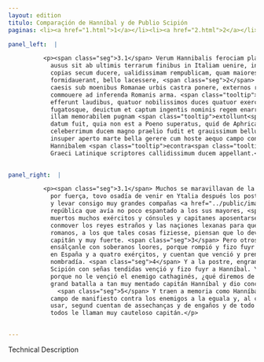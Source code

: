 ```yaml
---
layout: edition
titulo: Comparaçión de Hanníbal y de Publio Scipión
paginas: <li><a href="1.html">1</a></li><li><a href="2.html">2</a></li><li><a href="3.html">3</a></li><li><a href="4.html">4</a></li><li><a href="5.html">5</a></li><li><a href="6.html">6</a></li><li><a href="7.html">7</a></li><li><a href="8.html">8</a></li><li><a href="9.html">9</a></li><li><a href="10.html">10</a></li><li><a href="11.html">11</a></li><li><a href="12.html">12</a></li><li><a href="13.html">13</a></li>

panel_left:  |

          <p><span class="seg">3.1</span> Verum Hannibalis ferociam plaerique mirantur, qui expugnato Sagunto
            ausus sit ab ultimis terrarum finibus in Italiam uenire, ingentes peditum equitumque
            copias secum ducere, ualidissimam rempublicam, quam maiores sui non mediocriter
            formidauerant, bello lacessere, <span class="seg">2</span> multis exercitibus consulibus imperatoribus
            caesis sub moenibus Romanae urbis castra ponere, externos reges longinquas nationes
            commouere ad inferenda Romanis arma. <span class="tooltip">Haec<span class="tooltiptext">Nec <span class="siglas">F</span> </span></span> qui fecerit maximum ac <span class="tooltip">fortissimum<span class="tooltiptext">ferocissimum <span class="siglas">F M N P R S U W</span> </span></span> ducem habendum putant. <span class="seg">3</span> Alii uero in Scipionem conuersi summis eum
            efferunt laudibus, quatuor nobilissimos duces quatuor exercitus in Hispania fusos
            fugatosque, deuictum et captum ingentis nominis regem enarrant. <span class="seg">4</span> Postremo
            illam memorabilem pugnam <span class="tooltip">extollunt<span class="tooltiptext">tollunt <span class="siglas">S</span> </span></span>, qua Scipio collatis signis Hannibalem profligauit. Nam si Fabio inquiunt laudi
            datum fuit, quia non est a Poeno superatus, quid de Aphricano dicendum erit, qui
            celeberrimum ducem magno praelio fudit et grauissimum bellum confecit? <span class="seg">5</span> Hunc
            insuper aperto marte bella gerere cum hoste aequo campo congredi consuesse memorant.
            Hannibalem <span class="tooltip">econtra<span class="tooltiptext">contra <span class="siglas">F M N P R S U W</span> </span></span> insidiis dolis atque omni genere fallaciae uti solitum tradunt. Itaque omnes
            Graeci Latinique scriptores callidissimum ducem appellant.</p>
        

panel_right:  |

          <p><span class="seg">3.1</span> Muchos se maravillavan de la ferocidad de Hanníbal que, tomado Sagunto
            por fuerça, tovo osadía de venir en Ytalia después los postrimeros fines de las tierras,
            y levar consigo muy grandes compañas <a href="../public/images/1491/192r.jpg" target="new"><img class="facs" src="{site.url}/Vitae/public/images/facs_icon.jpg"/></a>[192r,a] de peones y cavalleros, y apassionar con guerra la muy mucho valerosa
            república que avía no poco espantado a los sus mayores, <span class="seg">2</span> y después de
            muertos muchos exércitos y cónsules y capitanes aposentarse junto a los muros de Roma; y
            conmover los reyes estraños y las naçiones lexanas para que tomassen armas contra los
            romanos, a los que tales cosas fiziesse, piensan que lo devan tener por muy grande
            capitán y muy fuerte. <span class="seg">3</span> Pero otros, bueltos a considerar lo de Scipión,
            ensálçanle con soberanos loores, porque rompió y fizo fuyr a quatro muy nobles capitanes
            en España y a quatro exérçitos, y cuentan que venció y prendió un rey de muy grand
            nombradía. <span class="seg">4</span> Y a la postre, engrandeçe aquella memorable batalla, en que
            Scipión con señas tendidas vençió y fizo fuyr a Hanníbal. Y dizen que si Fabio fue loado
            porque no le vençió el enemigo cathaginés, ¿qué diremos de Africano que vençió en tan
            grand batalla a tan muy mentado capitán Hanníbal y dio conclusión a tan grave guerra?
              <span class="seg">5</span> Y traen a memoria como Hanníbal acostumbrava guerrear peleando en el
            campo de manifiesto contra los enemigos a la eguala y, al contrario, Hanníbal solía
            usar, segund cuentan de assechanças y de engaños y de todo linaje de falaçia. Assí que
            todos le llaman muy cauteloso capitán.</p>
        

---
```


Technical Description 